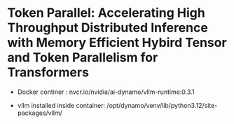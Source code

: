 # Token Parallel: Accelerating High Throughput Distributed Inference with Memory Efficient Hybird Tensor and Token Parallelism for Transformers

* Docker continer : nvcr.io/nvidia/ai-dynamo/vllm-runtime:0.3.1

* vllm installed inside container: /opt/dynamo/venv/lib/python3.12/site-packages/vllm/


